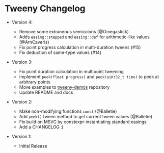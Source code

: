 # Tweeny Changelog
- Version 4:
  - Remove some extraneous semicolons (@Omegastick)
  - Adds `easing::stepped` and `easing::def` for arithmetic-like values (@ArnCaveris)
  - Fix point progress calculation in multi-duration tweens (#15)
  - Fix deduction of same-type values (#14)

- Version 3:
  - Fix point duration calculation in multipoint tweening 
  - Implement `peek(float progress)` and `peek(uint32_t time)` to peek
    at arbitrary points
  - Move examples to [tweeny-demos](github.com/mobius3/tweeny-demos) repository
  - Update README and docs

- Version 2:
  - Make non-modifying functions `const` (@Balletie)
  - Add `peek()` tween method to get current tween values (@Balletie)
  - Fix build on MSVC by constexpr-instantiating standard easings
  - Add a CHANGELOG :)

- Version 1:
  - Initial Release
